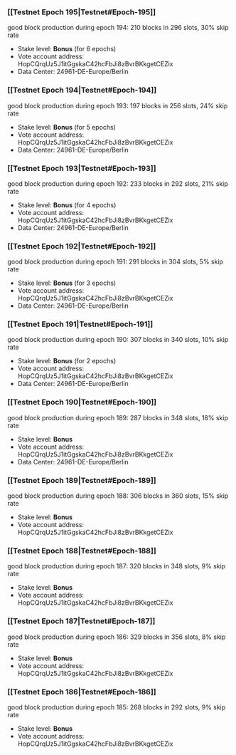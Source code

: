 ### [[Testnet Epoch 195|Testnet#Epoch-195]]
good block production during epoch 194: 210 blocks in 296 slots, 30% skip rate
* Stake level: **Bonus** (for 6 epochs)
* Vote account address: HopCQrqUz5J1itGgskaC42hcFbJi8zBvrBKkgetCEZix
* Data Center: 24961-DE-Europe/Berlin
### [[Testnet Epoch 194|Testnet#Epoch-194]]
good block production during epoch 193: 197 blocks in 256 slots, 24% skip rate
* Stake level: **Bonus** (for 5 epochs)
* Vote account address: HopCQrqUz5J1itGgskaC42hcFbJi8zBvrBKkgetCEZix
* Data Center: 24961-DE-Europe/Berlin
### [[Testnet Epoch 193|Testnet#Epoch-193]]
good block production during epoch 192: 233 blocks in 292 slots, 21% skip rate
* Stake level: **Bonus** (for 4 epochs)
* Vote account address: HopCQrqUz5J1itGgskaC42hcFbJi8zBvrBKkgetCEZix
* Data Center: 24961-DE-Europe/Berlin
### [[Testnet Epoch 192|Testnet#Epoch-192]]
good block production during epoch 191: 291 blocks in 304 slots, 5% skip rate
* Stake level: **Bonus** (for 3 epochs)
* Vote account address: HopCQrqUz5J1itGgskaC42hcFbJi8zBvrBKkgetCEZix
* Data Center: 24961-DE-Europe/Berlin
### [[Testnet Epoch 191|Testnet#Epoch-191]]
good block production during epoch 190: 307 blocks in 340 slots, 10% skip rate
* Stake level: **Bonus** (for 2 epochs)
* Vote account address: HopCQrqUz5J1itGgskaC42hcFbJi8zBvrBKkgetCEZix
* Data Center: 24961-DE-Europe/Berlin
### [[Testnet Epoch 190|Testnet#Epoch-190]]
good block production during epoch 189: 287 blocks in 348 slots, 18% skip rate
* Stake level: **Bonus**
* Vote account address: HopCQrqUz5J1itGgskaC42hcFbJi8zBvrBKkgetCEZix
* Data Center: 24961-DE-Europe/Berlin
### [[Testnet Epoch 189|Testnet#Epoch-189]]
good block production during epoch 188: 306 blocks in 360 slots, 15% skip rate
* Stake level: **Bonus**
* Vote account address: HopCQrqUz5J1itGgskaC42hcFbJi8zBvrBKkgetCEZix
### [[Testnet Epoch 188|Testnet#Epoch-188]]
good block production during epoch 187: 320 blocks in 348 slots, 9% skip rate
* Stake level: **Bonus**
* Vote account address: HopCQrqUz5J1itGgskaC42hcFbJi8zBvrBKkgetCEZix
### [[Testnet Epoch 187|Testnet#Epoch-187]]
good block production during epoch 186: 329 blocks in 356 slots, 8% skip rate
* Stake level: **Bonus**
* Vote account address: HopCQrqUz5J1itGgskaC42hcFbJi8zBvrBKkgetCEZix
### [[Testnet Epoch 186|Testnet#Epoch-186]]
good block production during epoch 185: 268 blocks in 292 slots, 9% skip rate
* Stake level: **Bonus**
* Vote account address: HopCQrqUz5J1itGgskaC42hcFbJi8zBvrBKkgetCEZix